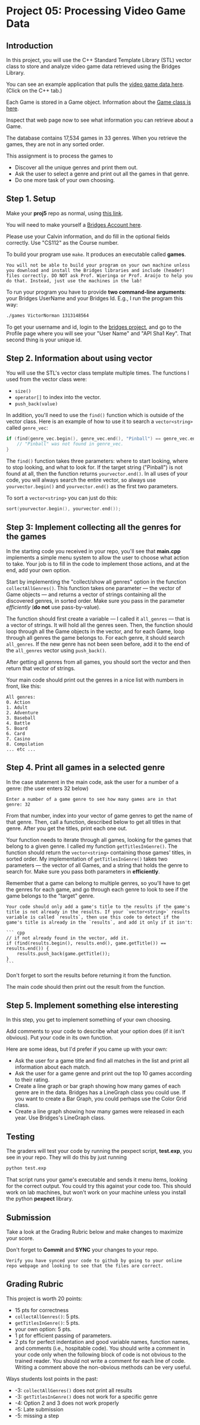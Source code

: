 # Project 05: Processing Video Game Data

## Introduction

In this project, you will use the C++ Standard Template Library (STL) vector class to store and analyze video game data retrieved using the Bridges Library.

You can see an example application that pulls the [video game data here](http://bridgesuncc.github.io/tutorials/Data_IGN_Games.html). (Click on the C++ tab.)

Each Game is stored in a Game object. Information about the [Game class is here](http://bridgesuncc.github.io/doc/cxx-api/current/html/classbridges_1_1dataset_1_1_game.html).

Inspect that web page now to see what information you can retrieve about a Game.

The database contains 17,534 games in 33 genres. When you retrieve the games, they are not in any sorted order.

This assignment is to process the games to

- Discover all the unique genres and print them out.
- Ask the user to select a genre and print out all the games in that genre.
- Do one more task of your own choosing.

## Step 1. Setup

Make your **proj5** repo as normal, using [this link](https://classroom.github.com/a/70PgeK0F).

You will need to make yourself a [Bridges Account here](http://bridges-cs.herokuapp.com/signup).

Please use your Calvin information, and do fill in the optional fields correctly. Use "CS112" as the Course number.

To build your program use `make`. It produces an executable called **games**.

```{note} NOTE NOTE NOTE
You will not be able to build your program on your own machine unless you download and install the Bridges libraries and include (header) files correctly. DO NOT ask Prof. Wieringa or Prof. Araújo to help you do that. Instead, just use the machines in the lab!
```

To run your program you have to provide **two command-line arguments**: your Bridges UserName and your Bridges Id. E.g., I run the program this way:

```bash
./games VictorNorman 1313148564
```

To get your username and id, login to the [bridges project](http://bridges-cs.herokuapp.com/login), and go to the Profile page where you will see your "User Name" and "API Sha1 Key". That second thing is your unique id.

## Step 2. Information about using vector

You will use the STL's vector class template multiple times. The functions I used from the vector class were:

- `size()`
- `operator[]` to index into the vector.
- `push_back(value)`

In addition, you'll need to use the `find()` function which is outside of the vector class. Here is an example of how to use it to search a `vector<string>` called `genre_vec`:

```cpp
if (find(genre_vec.begin(), genre_vec.end(), "Pinball") == genre_vec.end()) {
    // "Pinball" was not found in genre_vec.
}
```

The `find()` function takes three parameters: where to start looking, where to stop looking, and what to look for. If the target string ("Pinball") is not found at all, then the function returns `yourvector.end()`. In all uses of your code, you will always search the entire vector, so always use `yourvector.begin()` and `yourvector.end()` as the first two parameters.

To sort a `vector<string>` you can just do this:

```cpp
sort(yourvector.begin(), yourvector.end());
```

## Step 3: Implement collecting all the genres for the games

In the starting code you received in your repo, you'll see that **main.cpp** implements a simple menu system to allow the user to choose what action to take. Your job is to fill in the code to implement those actions, and at the end, add your own option.

Start by implementing the "collect/show all genres" option in the function `collectAllGenres()`. This function takes one parameter — the vector of Game objects — and returns a vector of strings containing all the discovered genres, in sorted order. Make sure you pass in the parameter *efficiently* (**do not** use pass-by-value).

The function should first create a variable — I called it `all_genres` — that is a vector of strings. It will hold all the genres seen. Then, the function should loop through all the Game objects in the vector, and for each Game, loop through all genres the game belongs to. For each genre, it should search `all_genres`. If the new genre has not been seen before, add it to the end of the `all_genres` vector using `push_back()`.

After getting all genres from all games, you should sort the vector and then return that vector of strings.

Your main code should print out the genres in a nice list with numbers in front, like this:

```
All genres:
0. Action
1. Adult
2. Adventure
3. Baseball
4. Battle
5. Board
6. Card
7. Casino
8. Compilation
... etc ...
```

## Step 4. Print all games in a selected genre

In the case statement in the main code, ask the user for a number of a genre: (the user enters 32 below)

```
Enter a number of a game genre to see how many games are in that genre: 32
```

From that number, index into your vector of game genres to get the name of that genre. Then, call a function, described below to get all titles in that genre. After you get the titles, print each one out.

Your function needs to iterate through all games, looking for the games that belong to a given genre. I called my function `getTitlesInGenre()`. The function should return the `vector<string>` containing those games' titles, in sorted order. My implementation of `getTitlesInGenre()` takes two parameters — the vector of all Games, and a string that holds the genre to search for. Make sure you pass both parameters in **efficiently**.

Remember that a game can belong to multiple genres, so you'll have to get the genres for each game, and go through each genre to look to see if the game belongs to the "target" genre.

````{note}
Your code should only add a game's title to the results if the game's title is not already in the results. If your `vector<string>` results variable is called `results`, then use this code to detect if the game's title is already in the `results`, and add it only if it isn't:

``` cpp
// if not already found in the vector, add it.
if (find(results.begin(), results.end(), game.getTitle()) == results.end()) {
    results.push_back(game.getTitle());
}
```
````

Don't forget to sort the results before returning it from the function.

The main code should then print out the result from the function.

## Step 5. Implement something else interesting

In this step, you get to implement something of your own choosing.

Add comments to your code to describe what your option does (if it isn't obvious). Put your code in its own function.

Here are some ideas, but I'd prefer if you came up with your own:

- Ask the user for a game title and find all matches in the list and print all information about each match.
- Ask the user for a game genre and print out the top 10 games according to their rating.
- Create a line graph or bar graph showing how many games of each genre are in the data. Bridges has a LineGraph class you could use. If you want to create a Bar Graph, you could perhaps use the Color Grid class.
- Create a line graph showing how many games were released in each year. Use Bridges's LineGraph class.

## Testing

The graders will test your code by running the pexpect script, **test.exp**, you see in your repo. They will do this by just running

```bash
python test.exp
```

That script runs your game's executable and sends it menu items, looking for the correct output. You could try this against your code too. This should work on lab machines, but won't work on your machine unless you install the python **pexpect** library.

## Submission

Take a look at the Grading Rubric below and make changes to maximize your score.

Don't forget to **Commit** and **SYNC** your changes to your repo.

```{warning}
Verify you have synced your code to github by going to your online repo webpage and looking to see that the files are correct.
```

## Grading Rubric

This project is worth 20 points:

- 15 pts for correctness
- `collectAllGenres()`: 5 pts.
- `getTitlesInGenre()`: 5 pts.
- your own option: 5 pts.
- 1 pt for efficient passing of parameters.
- 2 pts for perfect indentation and good variable names, function names, and comments (i.e., hospitable code). You should write a comment in your code only when the following block of code is not obvious to the trained reader. You should not write a comment for each line of code. Writing a comment above the non-obvious methods can be very useful.

Ways students lost points in the past:

- -3: `collectAllGenres()` does not print all results
- -3: `getTitlesInGenre()` does not work for a specific genre
- -4: Option 2 and 3 does not work properly
- -5: Late submission
- -5: missing a step
